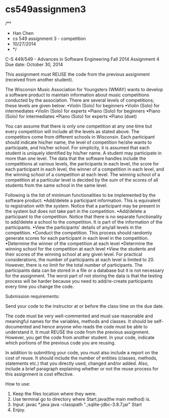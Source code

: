 cs549assignmen3
===============
/**
* Han Chen
* cs 549 assignment 3 - competition
* 10/27/2014
* */


C-S 449/549 - Advances in Software Engineering
 Fall 2014
 Assignment 4
 Due date: October 30, 2014



This assignment must REUSE the code from the previous assignment (received from another student).

The Wisconsin Music Association for Youngsters (WMAY) wants to develop a software product to maintain information about music competitions conducted by the association. There are several levels of competitions; these levels are given below:
•Violin (Solo) for beginners
•Violin (Solo) for intermediates
•Violin (Solo) for experts
•Piano (Solo) for beginners
•Piano (Solo) for intermediates
•Piano (Solo) for experts
•Piano (duet)

You can assume that there is only one competition at any one time but every competition will include all the levels as stated above. The competitors come from different schools in Wisconsin. Each participant should indicate his/her name, the level of competition he/she wants to participate, and his/her school. For simplicity, it is assumed that each student is uniquely identified by his/her name. A student may participate in more than one level. The data that the software handles include the competitions at various levels, the participants in each level, the score for each participant in each level, the winner of a competition in each level, and the winning school of a competition at each level. The winning school of a competition at a particular level is decided by the sum of the scores of all students from the same school in the same level.

Following is the list of minimum functionalities to be implemented by the software product:
•Add/delete a participant information. This is equivalent to registration with the system. Notice that a participant may be present in the system but does not take part in the competition.
•Add/delete a participant to the competition. Notice that there is no separate functionality to add/delete a school to the competition. It is part of the information of the participants. 
•View the participants' details of any/all levels in the competition.
•Conduct the competition. This process should randomly generate scores for each participant in each level in the competition.
•Determine the winner of the competition at each level
•Determine the winning school for the competition at each level
•View the students and their scores of the winning school at any given level.
For practical considerations, the number of participants at each level is limited to 20. However, there is no limit for the total number of participants. 
The participants data can be stored in a file or a database but it is not necessary for the assignment. The worst part of not storing the data is that the testing process will be harder because you need to add/re-create participants every time you change the code. 

Submission requirements:

Send your code to the instructor at or before the class time on the due date.

The code must be very well-commented and must use reasonable and meaningful names for the variables, methods and classes. It should be self-documented and hence anyone who reads the code must be able to understand it. It must REUSE the code from the previous assignment. However, you get the code from another student. In your code, indicate which portions of the previous code you are reusing.

In addition to submitting your code, you must also include a report on the cost of reuse. It should include the number of entities (classes, methods, statements etc.) that you directly used, changed and/or added. Also, include a brief paragraph explaining whether or not the reuse process for this assignment is cost effective.

How to use:
1. Keep the files location where they were.
2. Use terminal go to directory where Start.java(the main method) is.
3. Input:
    javac *.java
    java -classpath ".;sqlite-jdbc-3.8.7.jar" Start
4. Enjoy.
